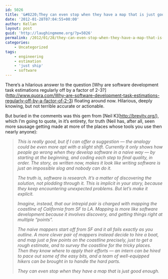 ```yaml
---
id: 5026
title: '&#8220;They can even stop when they have a map that is just good enough.&#8221;'
date: '2012-01-28T07:04:55+00:00'
author: Kellan
layout: post
guid: 'http://laughingmeme.org/?p=5026'
permalink: /2012/01/28/they-can-even-stop-when-they-have-a-map-that-is-just-good-enough/
categories:
    - Uncategorized
tags:
    - engineering
    - estimation
    - 'just ship'
    - software
---
```


There’s a hilarious answer to the question \[Why are software development task estimations regularly off by a factor of 2-3?\](http://www.quora.com/Why-are-software-development-task-estimations-regularly-off-by-a-factor-of-2-3) floating around now. Hilarious, deeply knowing, but not terrible accurate or actionable.

But buried in the comments was this gem from \[Neil K\](http://brevity.org/), which I’m going to quote, in it’s entirety, for truth (Neil has, after all, seen more sausage getting made at more of the places whose tools you use then nearly anyone):

> *This is really good, but if I can offer a suggestion — the analogy could be even more apt with a slight shift. Currently it only shows how people go wrong when they develop software in a naive way — by starting at the beginning, and coding each step to final quality, in order. The story, as written now, makes it look like writing software is just an impossible slog and nobody can do it.*
> 
> *The truth is, software is research. It’s a matter of discovering the solution, not plodding through it. This is implicit in your story, because they keep encountering unexpected problems. But let’s make it explicit.*
> 
> *Imagine, instead, that our intrepid pair is charged with mapping the coastline of California from SF to LA. Mapping is more like software development because it involves discovery, and getting things right at multiple “points”.*
> 
> *The naive mappers start off from SF and it all fails exactly as you outline. A more clever pair of mappers instead decide to hire a boat, and map just a few points on the coastline precisely, just to get a rough estimate, and to survey the coastline for the tricky places. Then they know where to apply their efforts — an intern can be hired to pace out some of the easy bits, and a team of well-equipped hikers can be brought in to handle the hard parts.*
> 
> *They can even stop when they have a map that is just good enough.*